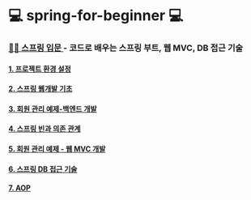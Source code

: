 # 💻 spring-for-beginner 💻

### [👩‍🏫 스프링 입문 ](https://www.inflearn.com/course/%EC%8A%A4%ED%94%84%EB%A7%81-%EC%9E%85%EB%AC%B8-%EC%8A%A4%ED%94%84%EB%A7%81%EB%B6%80%ED%8A%B8/dashboard)- 코드로 배우는 스프링 부트, 웹 MVC, DB 접근 기술 

#### [1. 프로젝트 환경 설정](https://github.com/jioniy/spring-for-beginner/tree/section%231)
#### [2. 스프링 웹개발 기초](https://github.com/jioniy/spring-for-beginner/tree/section%232)
#### [3. 회원 관리 예제-백엔드 개발](https://github.com/jioniy/spring-for-beginner/tree/section%233)
#### [4. 스프링 빈과 의존 관계](https://github.com/jioniy/spring-for-beginner/tree/section%234)
#### [5. 회원 관리 예제 - 웹 MVC 개발](https://github.com/jioniy/spring-for-beginner/tree/section%235)
#### [6. 스프링 DB 접근 기술](https://github.com/jioniy/spring-for-beginner/tree/section%236)
#### [7. AOP](https://github.com/jioniy/spring-for-beginner/tree/section%237)


